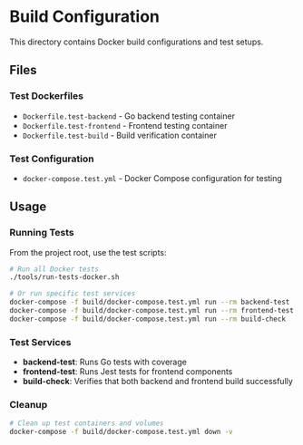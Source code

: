 # Build Configuration

This directory contains Docker build configurations and test setups.

## Files

### Test Dockerfiles
- `Dockerfile.test-backend` - Go backend testing container
- `Dockerfile.test-frontend` - Frontend testing container  
- `Dockerfile.test-build` - Build verification container

### Test Configuration
- `docker-compose.test.yml` - Docker Compose configuration for testing

## Usage

### Running Tests

From the project root, use the test scripts:

```bash
# Run all Docker tests
./tools/run-tests-docker.sh

# Or run specific test services
docker-compose -f build/docker-compose.test.yml run --rm backend-test
docker-compose -f build/docker-compose.test.yml run --rm frontend-test
docker-compose -f build/docker-compose.test.yml run --rm build-check
```

### Test Services

- **backend-test**: Runs Go tests with coverage
- **frontend-test**: Runs Jest tests for frontend components
- **build-check**: Verifies that both backend and frontend build successfully

### Cleanup

```bash
# Clean up test containers and volumes
docker-compose -f build/docker-compose.test.yml down -v
```